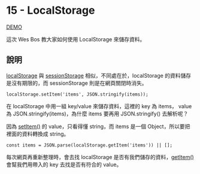 # 15 - LocalStorage

[DEMO]()

這次 Wes Bos 教大家如何使用 LocalStorage 來儲存資料。

## 說明

[localStorage](https://developer.mozilla.org/en-US/docs/Web/API/Window/localStorage) 與 [sessionStorage](https://developer.mozilla.org/en-US/docs/Web/API/Window/sessionStorage) 相似，不同處在於，localStorage 的資料儲存是沒有期限的，而 sessionStorage 則是在網頁關閉時消失。

`localStorage.setItem('items', JSON.stringify(items));`

在 localStorage 中用一組 key/value 來儲存資料，這裡的 key 為 items， value 為  JSON.stringify(items)，為什麼 items 要再用 JSON.stringify() 去解析呢？

因為 [setItem()](https://developer.mozilla.org/en-US/docs/Web/API/Storage/setItem) 的 value，只看得懂 string，而 items 是一個 Object，所以要把裡面的資料轉換成 string。

`const items = JSON.parse(localStorage.getItem('items')) || [];`

每次網頁再重新整理時，會去找 localStorage 是否有我們儲存的資料，[getItem()](https://developer.mozilla.org/en-US/docs/Web/API/Storage/getItem) 會幫我們用帶入的 key 去找是否有符合的 value。